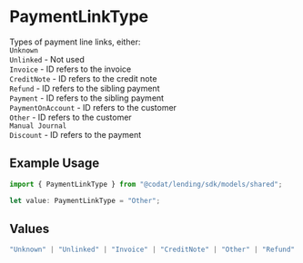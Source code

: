 # PaymentLinkType

Types of payment line links, either:  
`Unknown`  
`Unlinked` - Not used  
`Invoice` - ID refers to the invoice  
`CreditNote` - ID refers to the credit note  
`Refund` - ID refers to the sibling payment  
`Payment` - ID refers to the sibling payment  
`PaymentOnAccount` - ID refers to the customer  
`Other` - ID refers to the customer  
`Manual Journal`  
`Discount` - ID refers to the payment

## Example Usage

```typescript
import { PaymentLinkType } from "@codat/lending/sdk/models/shared";

let value: PaymentLinkType = "Other";
```

## Values

```typescript
"Unknown" | "Unlinked" | "Invoice" | "CreditNote" | "Other" | "Refund" | "Payment" | "PaymentOnAccount" | "ManualJournal" | "Discount"
```